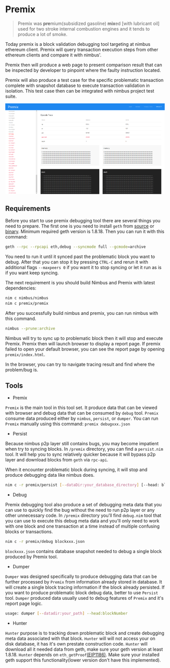 # Premix

> Premix was **pre**mium(subsidized gasoline)   **mix**ed [with lubricant oil]
used for two stroke internal combustion engines and it tends to produce a lot
of smoke.

Today premix is a block validation debugging tool targeting at nimbus ethereum
client. Premix will query transaction execution steps from other ethereum
clients and compare it with nimbus'.

Premix then will produce a web page to present comparison result that can be
inspected by developer to pinpoint where the faulty instruction located.

Premix will also produce a test case for the specific problematic transaction
complete with snapshot database to execute transaction validation in isolation.
This test case then can be integrated with nimbus project test suite.

![screenshot](assets/images/premix_screenshot.png)

## Requirements
Before you start to use premix debugging tool there are several things you need to prepare.
The first one is you need to install `geth` from [source](https://github.com/ethereum/go-ethereum/releases)
or [binary](https://ethereum.github.io/go-ethereum/downloads/). Minimum required geth version is 1.8.18.
Then you can run it with this command:

```bash
geth --rpc --rpcapi eth,debug --syncmode full --gcmode=archive
```

You need to run it until it synced past the problematic block you want to debug.
After that you can stop it by pressing `CTRL-C` and rerun it with additional
flags `--maxpeers 0` if you want it to stop syncing or let it run as is if you want keep syncing.

The next requirement is you should build Nimbus and Premix with latest dependencies:

```bash
nim c nimbus/nimbus
nim c premix/premix
```

After you successfully build nimbus and premix, you can run nimbus with this command.

```bash
nimbus --prune:archive
```

Nimbus will try to sync up to problematic block then it will stop and execute Premix.
Premix then will launch browser to display a report page. If premix failed to open your default browser,
you can see the report page by opening `premix/index.html`.

In the browser, you can try to navigate tracing result and find where the problem/bug is.

## Tools

* Premix

`Premix` is the main tool in this tool set. It produce data that can be viewed with browser and
debug data that can be consumed by `debug` tool. `Premix` consume data produced either by `nimbus`, `persist`, or `dumper`.
You can run `Premix` manually using this command: `premix debugxxx.json`

* Persist

Because nimbus p2p layer still contains bugs, you may become impatient when try to syncing blocks.
In `/premix` directory, you can find a `persist.nim` tool.
It will help you to sync relatively quicker because it will bypass p2p layer and download blocks from `geth` via `rpc-api`.

When it encounter problematic block during syncing, it will stop and produce debugging data like nimbus does.

```bash
nim c -r premix/persist [--dataDir:your_database_directory] [--head: blockNumber] [--maxBlocks: number] [--numCommits: number]
```

* Debug

Premix debugging tool also produce a set of debugging meta data that you can use to quickly
find the bug without the need to run p2p layer or any other unnecessary code.
In `/premix` directory you'll find `debug.nim` tool that you can use to execute
this debug meta data and you'll only need to work with one block and one transaction
at a time instead of multiple confusing blocks or transactions.

```bash
nim c -r premix/debug blockxxx.json
```

`blockxxx.json` contains database snapshot needed to debug a single block produced by Premix tool.

* Dumper

`Dumper` was designed specifically to produce debugging data that can be further processed by `Premix` from
information already stored in database. It will create a single block tracing information if the block already persisted.
If you want to produce problematic block debug data, better to use `Persist` tool. `Dumper` produced data
usually used to debug features of `Premix` and it's report page logic.

```bash
usage: dumper [--datadir:your_path] --head:blockNumber
```

* Hunter

`Hunter` purpose is to tracking down problematic block and create debugging meta data associated with that block.
`Hunter` will will not access your on disk database, it has it's own prestate construction code.
`Hunter` will download all it needed data from geth, make sure your geth version at least 1.8.18.
`Hunter` depends on `eth_getProof`[(EIP1186)](https://github.com/ethereum/EIPs/issues/1186).
Make sure your installed geth support this functionality(lower version don't have this implemented).
